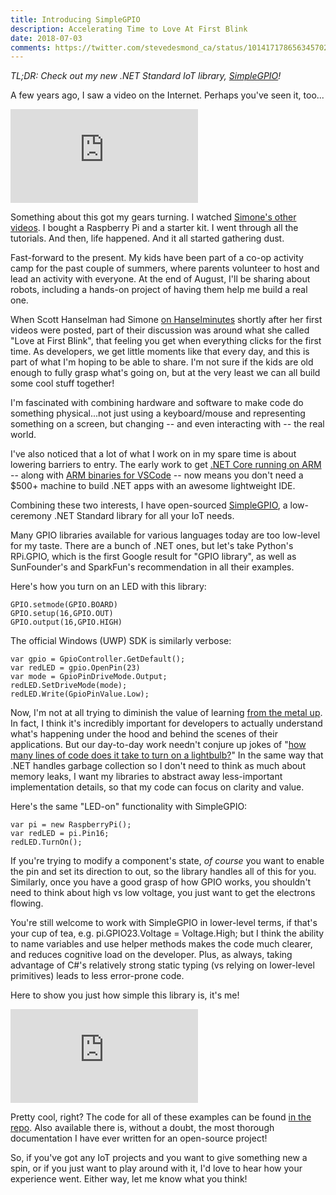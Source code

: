 ```yaml
---
title: Introducing SimpleGPIO
description: Accelerating Time to Love At First Blink
date: 2018-07-03
comments: https://twitter.com/stevedesmond_ca/status/1014171786563457024 ---
---
```


*TL;DR: Check out my new .NET Standard IoT library,
[SimpleGPIO](https://github.com/stevedesmond-ca/SimpleGPIO)!*

A few years ago, I saw a video on the Internet. Perhaps you've seen it, too...

<div class="widescreen">
  <iframe src="https://www.youtube.com/embed/E2evC2xTNWg" frameborder="0" allow="autoplay; encrypted-media" allowfullscreen="true"></iframe>
</div>

Something about this got my gears turning. I watched [Simone's other videos](https://www.youtube.com/channel/UC3KEoMzNz8eYnwBC34RaKCQ/videos?flow=grid&view=0&sort=da). I bought a Raspberry Pi and a starter kit. I went through all the tutorials. And then, life happened. And it all started gathering dust.

Fast-forward to the present. My kids have been part of a co-op activity camp for the past couple of summers, where parents volunteer to host and lead an activity with everyone. At the end of August, I'll be sharing about robots, including a hands-on project of having them help me build a real one.

When Scott Hanselman had Simone [on Hanselminutes](https://hanselminutes.com/518/march-is-for-makers-arduinos-and-useless-robots-with-simone-giertz) shortly after her first videos were posted, part of their discussion was around what she called "Love at First Blink", that feeling you get when everything clicks for the first time. As developers, we get little moments like that every day, and this is part of what I'm hoping to be able to share. I'm not sure if the kids are old enough to fully grasp what's going on, but at the very least we can all build some cool stuff together!

I'm fascinated with combining hardware and software to make code do something physical...not just using a keyboard/mouse and representing something on a screen, but changing -- and even interacting with -- the real world.

I've also noticed that a lot of what I work on in my spare time is about lowering barriers to entry. The early work to get [.NET Core running on ARM](/blog/net-core-on-arm) -- along with [ARM binaries for VSCode](https://github.com/stevedesmond-ca/vscode-arm/releases) -- now means you don't need a $500+ machine to build .NET apps with an awesome lightweight IDE.

Combining these two interests, I have open-sourced [SimpleGPIO](https://github.com/stevedesmond-ca/SimpleGPIO), a low-ceremony .NET Standard library for all your IoT needs.

Many GPIO libraries available for various languages today are too low-level for my taste. There are a bunch of .NET ones, but let's take Python's RPi.GPIO, which is the first Google result for "GPIO library", as well as SunFounder's and SparkFun's recommendation in all their examples.

Here's how you turn on an LED with this library:

```
GPIO.setmode(GPIO.BOARD)
GPIO.setup(16,GPIO.OUT)
GPIO.output(16,GPIO.HIGH)
```

The official Windows (UWP) SDK is similarly verbose:

```
var gpio = GpioController.GetDefault();
var redLED = gpio.OpenPin(23)
var mode = GpioPinDriveMode.Output;
redLED.SetDriveMode(mode);
redLED.Write(GpioPinValue.Low);
```

Now, I'm not at all trying to diminish the value of learning [from the metal up](https://www.hanselman.com/blog/TeachingCodingFromTheMetalUpOrFromTheGlassBack.aspx). In fact, I think it's incredibly important for developers to actually understand what's happening under the hood and behind the scenes of their applications. But our day-to-day work needn't conjure up jokes of "[how many lines of code does it take to turn on a lightbulb?](http://blog.chrisbriggsy.com/Beginners-guide-to-GPIO-Win10-IoT-Core-Insider-Preview/)" In the same way that .NET handles garbage collection so I don't need to think as much about memory leaks, I want my libraries to abstract away
less-important implementation details, so that my code can focus on clarity and value.

Here's the same "LED-on" functionality with SimpleGPIO:

```
var pi = new RaspberryPi();
var redLED = pi.Pin16;
redLED.TurnOn();
```

If you're trying to modify a component's state, *of course* you want to enable the pin and set its direction to out, so the library handles all of this for you. Similarly, once you have a good grasp of how GPIO works, you shouldn't need to think about high vs low voltage, you just want to get the electrons flowing.

You're still welcome to work with SimpleGPIO in lower-level terms, if that's your cup of tea, e.g. pi.GPIO23.Voltage = Voltage.High; but I think the ability to name variables and use helper methods makes the code much clearer, and reduces cognitive load on the developer. Plus, as always, taking advantage of C#'s relatively strong static typing (vs relying on lower-level primitives) leads to less error-prone code.

Here to show you just how simple this library is, it's me!

<div class="widescreen">
  <iframe src="https://www.youtube.com/embed/ZMKIGc313ow?rel=0" frameborder="0" allow="autoplay encrypted-media" allowfullscreen="true"></iframe>
</div>

Pretty cool, right? The code for all of these examples can be found [in the repo](https://github.com/stevedesmond-ca/SimpleGPIO). Also available there is, without a doubt, the most thorough documentation I have ever written for an open-source project!

So, if you've got any IoT projects and you want to give something new a spin, or if you just want to play around with it, I'd love to hear how your experience went. Either way, let me know what you think!